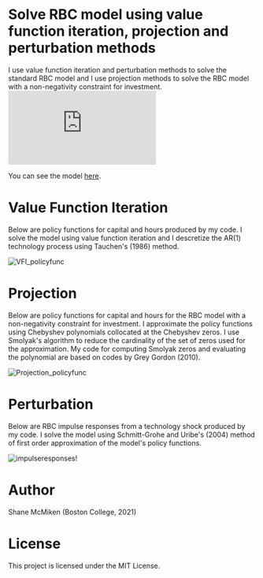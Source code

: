 # Solve RBC model using value function iteration, projection and perturbation methods
I use value function iteration and perturbation methods to solve the standard RBC model and I use projection methods to solve the RBC model with a non-negativity constraint for investment.
    <embed src="https://github.com/shanemcmiken/RBC_3ways/blob/main/src/Model.pdf">
        <p>You can see the model <a href="https://github.com/shanemcmiken/RBC_3ways/blob/main/src/Model.pdf">here</a>.</p>
    </embed>
</object>




# Value Function Iteration
Below are policy functions for capital and hours produced by my code. I solve the model using value function iteration and I descretize the AR(1) technology process using Tauchen's (1986) method.

![VFI_policyfunc](https://user-images.githubusercontent.com/56058438/126243960-8e98c921-9c7e-4c48-b1c7-29a9097f1d8d.png)

# Projection
Below are policy functions for capital and hours for the RBC model with a non-negativity constraint for investment. I approximate the policy functions using Chebyshev polynomials collocated at the Chebyshev zeros. I use Smolyak's algorithm to reduce the cardinality of the set of zeros used for the approximation. My code for computing Smolyak zeros and evaluating the polynomial are based on codes by Grey Gordon (2010).

![Projection_policyfunc](https://user-images.githubusercontent.com/56058438/126240310-da579a3a-aa9d-44e9-ac15-0151ae8c5cc5.png)

# Perturbation
Below are RBC impulse responses from a technology shock produced by my code. I solve the model using Schmitt-Grohe and Uribe's (2004) method of first order approximation of the model's policy functions.

![impulseresponses](https://user-images.githubusercontent.com/56058438/126239973-2b6e5078-9931-40b9-a111-8353a070448e.png)!


# Author

Shane McMiken (Boston College, 2021)

# License

This project is licensed under the MIT License.
